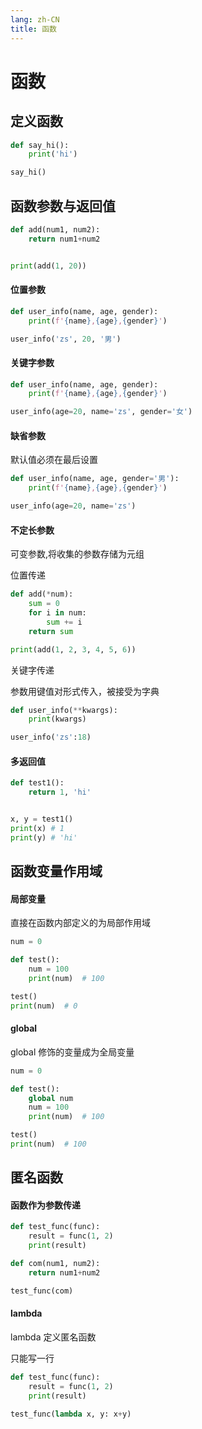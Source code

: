 ```yaml
---
lang: zh-CN
title: 函数
---
```


# 函数

## 定义函数

```py
def say_hi():
    print('hi')

say_hi()
```

## 函数参数与返回值

```py
def add(num1, num2):
    return num1+num2


print(add(1, 20))
```

#### 位置参数

```py
def user_info(name, age, gender):
    print(f'{name},{age},{gender}')

user_info('zs', 20, '男')
```

#### 关键字参数

```py
def user_info(name, age, gender):
    print(f'{name},{age},{gender}')

user_info(age=20, name='zs', gender='女')
```

#### 缺省参数

默认值必须在最后设置

```py
def user_info(name, age, gender='男'):
    print(f'{name},{age},{gender}')

user_info(age=20, name='zs')
```

#### 不定长参数

可变参数,将收集的参数存储为元组

位置传递

```py
def add(*num):
    sum = 0
    for i in num:
        sum += i
    return sum

print(add(1, 2, 3, 4, 5, 6))
```

关键字传递

参数用键值对形式传入，被接受为字典

```py
def user_info(**kwargs):
    print(kwargs)

user_info('zs':18)
```

#### 多返回值

```py
def test1():
    return 1, 'hi'


x, y = test1()
print(x) # 1
print(y) # 'hi'
```

## 函数变量作用域

#### 局部变量

直接在函数内部定义的为局部作用域

```py
num = 0

def test():
    num = 100
    print(num)  # 100

test()
print(num)  # 0
```

#### global

global 修饰的变量成为全局变量

```py
num = 0

def test():
    global num
    num = 100
    print(num)  # 100

test()
print(num)  # 100
```

## 匿名函数

#### 函数作为参数传递

```py
def test_func(func):
    result = func(1, 2)
    print(result)

def com(num1, num2):
    return num1+num2

test_func(com)
```

#### lambda

lambda 定义匿名函数

只能写一行

```py
def test_func(func):
    result = func(1, 2)
    print(result)

test_func(lambda x, y: x+y)
```
